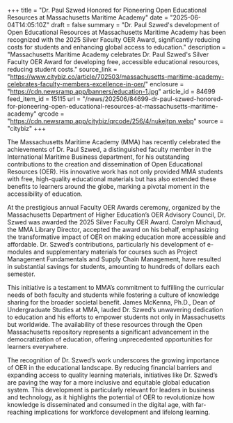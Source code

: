 +++
title = "Dr. Paul Szwed Honored for Pioneering Open Educational Resources at Massachusetts Maritime Academy"
date = "2025-06-04T14:05:10Z"
draft = false
summary = "Dr. Paul Szwed's development of Open Educational Resources at Massachusetts Maritime Academy has been recognized with the 2025 Silver Faculty OER Award, significantly reducing costs for students and enhancing global access to education."
description = "Massachusetts Maritime Academy celebrates Dr. Paul Szwed's Silver Faculty OER Award for developing free, accessible educational resources, reducing student costs."
source_link = "https://www.citybiz.co/article/702503/massachusetts-maritime-academy-celebrates-faculty-members-excellence-in-oer/"
enclosure = "https://cdn.newsramp.app/banners/education-1.jpg"
article_id = 84699
feed_item_id = 15115
url = "/news/202506/84699-dr-paul-szwed-honored-for-pioneering-open-educational-resources-at-massachusetts-maritime-academy"
qrcode = "https://cdn.newsramp.app/citybiz/qrcode/256/4/nukejtpn.webp"
source = "citybiz"
+++

<p>The Massachusetts Maritime Academy (MMA) has recently celebrated the achievements of Dr. Paul Szwed, a distinguished faculty member in the International Maritime Business department, for his outstanding contributions to the creation and dissemination of Open Educational Resources (OER). His innovative work has not only provided MMA students with free, high-quality educational materials but has also extended these benefits to learners around the globe, marking a pivotal moment in the accessibility of education.</p><p>At the prestigious annual Faculty OER Awards ceremony, organized by the Massachusetts Department of Higher Education’s OER Advisory Council, Dr. Szwed was awarded the 2025 Silver Faculty OER Award. Carolyn Michaud, the MMA Library Director, accepted the award on his behalf, emphasizing the transformative impact of OER on making education more accessible and affordable. Dr. Szwed’s contributions, particularly his development of e-modules and supplementary materials for courses such as Project Management Fundamentals and Supply Chain Management, have resulted in substantial savings for students, amounting to hundreds of dollars each semester.</p><p>This initiative is a testament to MMA’s commitment to fulfilling the curricular needs of both faculty and students while fostering a culture of knowledge sharing for the broader societal benefit. James McKenna, Ph.D., Dean of Undergraduate Studies at MMA, lauded Dr. Szwed’s unwavering dedication to education and his efforts to empower students not only in Massachusetts but worldwide. The availability of these resources through the Open Massachusetts repository represents a significant advancement in the democratization of education, offering unprecedented opportunities for learners everywhere.</p><p>The recognition of Dr. Szwed’s work underscores the growing importance of OER in the educational landscape. By reducing financial barriers and expanding access to quality learning materials, initiatives like Dr. Szwed’s are paving the way for a more inclusive and equitable global education system. This development is particularly relevant for leaders in business and technology, as it highlights the potential of OER to revolutionize how knowledge is disseminated and consumed in the digital age, with far-reaching implications for workforce development and lifelong learning.</p>